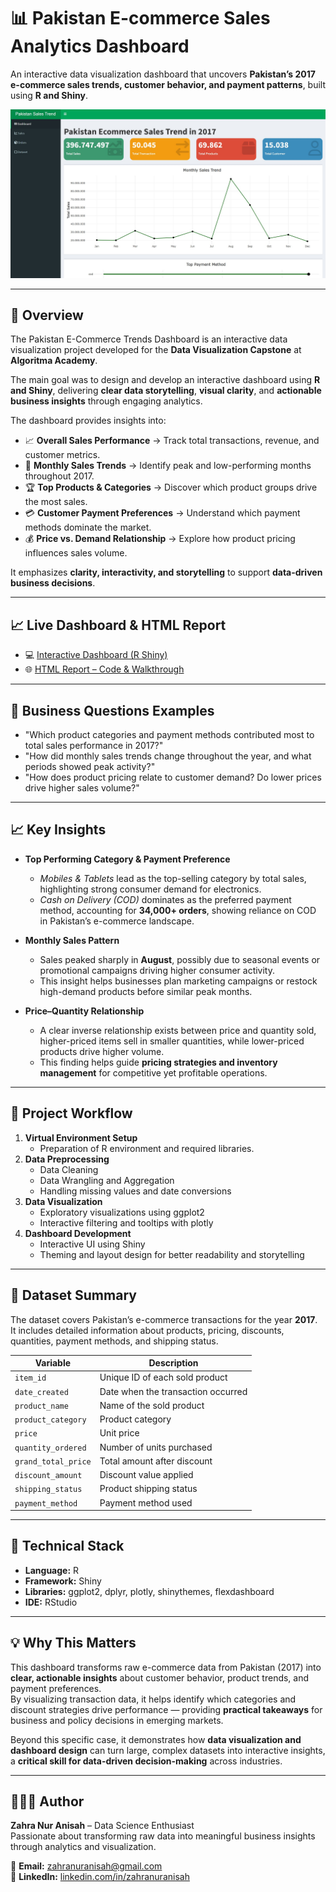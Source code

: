 # 📊 Pakistan E-commerce Sales Analytics Dashboard  

An interactive data visualization dashboard that uncovers **Pakistan’s 2017 e-commerce sales trends, customer behavior, and payment patterns**, built using **R and Shiny**.  

![Pakistan E-Commerce Dashboard](Pakistan_DV_Dahsboard.jpg)

---

## 🚀 Overview  
The Pakistan E-Commerce Trends Dashboard is an interactive data visualization project developed for the **Data Visualization Capstone** at **Algoritma Academy**.  

The main goal was to design and develop an interactive dashboard using **R and Shiny**, delivering **clear data storytelling**, **visual clarity**, and **actionable business insights** through engaging analytics.  

The dashboard provides insights into:  
- 📈 **Overall Sales Performance** → Track total transactions, revenue, and customer metrics.  
- 📅 **Monthly Sales Trends** → Identify peak and low-performing months throughout 2017.  
- 🏆 **Top Products & Categories** → Discover which product groups drive the most sales.  
- 💳 **Customer Payment Preferences** → Understand which payment methods dominate the market.  
- 💰 **Price vs. Demand Relationship** → Explore how product pricing influences sales volume.  

It emphasizes **clarity, interactivity, and storytelling** to support **data-driven business decisions**.  

---

## 📈 Live Dashboard & HTML Report  

- 💻 [Interactive Dashboard (R Shiny)](https://zahranuranisah.shinyapps.io/Pakistan_Ecommerce_Sales_Dashboard/)  
- 🌐 [HTML Report – Code & Walkthrough](https://zahraa02.github.io/Pakistan-Ecommerce-Sales-Analytics-Dashboard-with-R-and-Shiny/)

---

## 💼 Business Questions Examples  
- "Which product categories and payment methods contributed most to total sales performance in 2017?"  
- "How did monthly sales trends change throughout the year, and what periods showed peak activity?"  
- "How does product pricing relate to customer demand? Do lower prices drive higher sales volume?"  

---
## 📈 Key Insights  
- **Top Performing Category & Payment Preference**  
  - *Mobiles & Tablets* lead as the top-selling category by total sales, highlighting strong consumer demand for electronics.  
  - *Cash on Delivery (COD)* dominates as the preferred payment method, accounting for **34,000+ orders**, showing reliance on COD in Pakistan’s e-commerce landscape.  

- **Monthly Sales Pattern**  
  - Sales peaked sharply in **August**, possibly due to seasonal events or promotional campaigns driving higher consumer activity.  
  - This insight helps businesses plan marketing campaigns or restock high-demand products before similar peak months.  

- **Price–Quantity Relationship**  
  - A clear inverse relationship exists between price and quantity sold, higher-priced items sell in smaller quantities, while lower-priced products drive higher volume.  
  - This finding helps guide **pricing strategies and inventory management** for competitive yet profitable operations.  

---

## 🧱 Project Workflow  
1. **Virtual Environment Setup**  
   - Preparation of R environment and required libraries.  
2. **Data Preprocessing**  
   - Data Cleaning  
   - Data Wrangling and Aggregation  
   - Handling missing values and date conversions  
3. **Data Visualization**  
   - Exploratory visualizations using ggplot2  
   - Interactive filtering and tooltips with plotly  
4. **Dashboard Development**  
   - Interactive UI using Shiny  
   - Theming and layout design for better readability and storytelling  

---

## 📂 Dataset Summary  
The dataset covers Pakistan’s e-commerce transactions for the year **2017**.  
It includes detailed information about products, pricing, discounts, quantities, payment methods, and shipping status.  

| Variable | Description |
|-----------|-------------|
| `item_id` | Unique ID of each sold product |
| `date_created` | Date when the transaction occurred |
| `product_name` | Name of the sold product |
| `product_category` | Product category |
| `price` | Unit price |
| `quantity_ordered` | Number of units purchased |
| `grand_total_price` | Total amount after discount |
| `discount_amount` | Discount value applied |
| `shipping_status` | Product shipping status |
| `payment_method` | Payment method used |

---

## 🧠 Technical Stack  
- **Language:** R  
- **Framework:** Shiny  
- **Libraries:** ggplot2, dplyr, plotly, shinythemes, flexdashboard  
- **IDE:** RStudio  

---
## 💡 Why This Matters  
This dashboard transforms raw e-commerce data from Pakistan (2017) into **clear, actionable insights** about customer behavior, product trends, and payment preferences.  
By visualizing transaction data, it helps identify which categories and discount strategies drive performance — providing **practical takeaways** for business and policy decisions in emerging markets.  

Beyond this specific case, it demonstrates how **data visualization and dashboard design** can turn large, complex datasets into interactive insights, a **critical skill for data-driven decision-making** across industries.  

---

## 👩🏻‍💻 Author  
**Zahra Nur Anisah** – Data Science Enthusiast  
Passionate about transforming raw data into meaningful business insights through analytics and visualization.  

📧 **Email:** [zahranuranisah@gmail.com](mailto:zahranuranisah@gmail.com)  
💼 **LinkedIn:** [linkedin.com/in/zahranuranisah](https://www.linkedin.com/in/zahranuranisah)  

